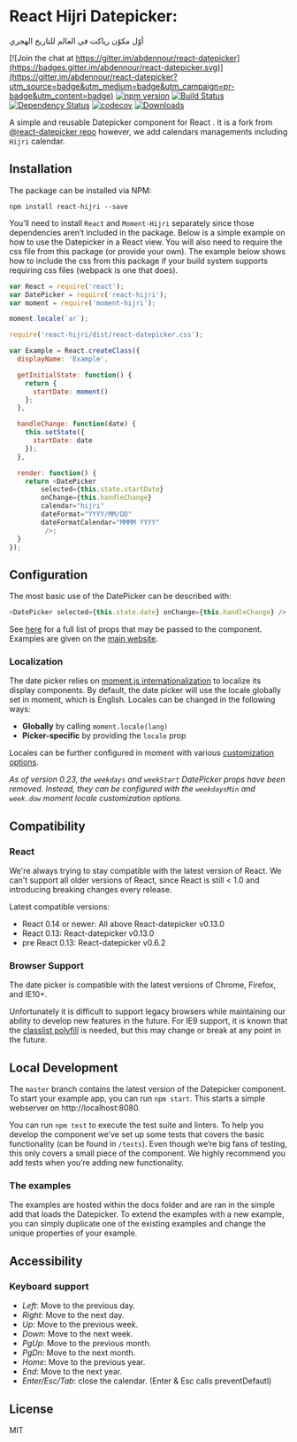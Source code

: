 # React Hijri Datepicker:


أوّل  مكوّن رياكت في العالم للتاريخ الهجري

[![Join the chat at https://gitter.im/abdennour/react-datepicker](https://badges.gitter.im/abdennour/react-datepicker.svg)](https://gitter.im/abdennour/react-datepicker?utm_source=badge&utm_medium=badge&utm_campaign=pr-badge&utm_content=badge)
[![npm version](https://badge.fury.io/js/react-hijri.svg)](https://badge.fury.io/js/react-hijri)
[![Build Status](https://travis-ci.org/abdennour/react-datepicker.svg?branch=master)](https://travis-ci.org/abdennour/react-datepicker)
[![Dependency Status](https://david-dm.org/abdennour/react-datepicker.svg)](https://david-dm.org/abdennour/react-datepicker)
[![codecov](https://codecov.io/gh/abdennour/react-datepicker/branch/master/graph/badge.svg)](https://codecov.io/gh/abdennour/react-datepicker)
[![Downloads](http://img.shields.io/npm/dm/react-hijri.svg)](https://npmjs.org/package/react-hijri)


A simple and reusable Datepicker component for React .
It is a fork from [@react-datepicker repo](https://github.com/Hacker0x01/react-datepicker) however, we add calendars managements including `Hijri` calendar.


## Installation

The package can be installed via NPM:

```
npm install react-hijri --save
```

You’ll need to install `React` and `Moment-Hijri` separately since those dependencies aren’t included in the package. Below is a simple example on how to use the Datepicker in a React view. You will also need to require the css file from this package (or provide your own). The example below shows how to include the css from this package if your build system supports requiring css files (webpack is one that does).

```js
var React = require('react');
var DatePicker = require('react-hijri');
var moment = require('moment-hijri');

moment.locale(`ar`);

require('react-hijri/dist/react-datepicker.css');

var Example = React.createClass({
  displayName: 'Example',

  getInitialState: function() {
    return {
      startDate: moment()
    };
  },

  handleChange: function(date) {
    this.setState({
      startDate: date
    });
  },

  render: function() {
    return <DatePicker
        selected={this.state.startDate}
        onChange={this.handleChange}
        calendar="hijri"
        dateFormat="YYYY/MM/DD"
        dateFormatCalendar="MMMM YYYY"  
         />;
  }
});
```

## Configuration

The most basic use of the DatePicker can be described with:

```js
<DatePicker selected={this.state.date} onChange={this.handleChange} />
```

See [here](https://github.com/abdennour/react-datepicker/blob/master/docs/datepicker.md) for a full list of props that may be passed to the component. Examples are given on the [main website](https://abdennour.github.io/react-datepicker).

### Localization

The date picker relies on [moment.js internationalization](http://momentjs.com/docs/#/i18n/) to localize its display components. By default, the date picker will use the locale globally set in moment, which is English. Locales can be changed in the following ways:

- **Globally** by calling `moment.locale(lang)`
- **Picker-specific** by providing the `locale` prop

Locales can be further configured in moment with various [customization options](http://momentjs.com/docs/#/customization/).

_As of version 0.23, the `weekdays` and `weekStart` DatePicker props have been removed. Instead, they can be configured with the `weekdaysMin` and `week.dow` moment locale customization options._

## Compatibility

### React

We're always trying to stay compatible with the latest version of React. We can't support all older versions of React, since React is still < 1.0 and introducing breaking changes every release.

Latest compatible versions:
- React 0.14 or newer: All above React-datepicker v0.13.0
- React 0.13: React-datepicker v0.13.0
- pre React 0.13: React-datepicker v0.6.2

### Browser Support

The date picker is compatible with the latest versions of Chrome, Firefox, and IE10+.

Unfortunately it is difficult to support legacy browsers while maintaining our ability to develop new features in the future.  For IE9 support, it is known that the [classlist polyfill](https://www.npmjs.com/package/classlist-polyfill) is needed, but this may change or break at any point in the future.

## Local Development

The `master` branch contains the latest version of the Datepicker component. To start your example app, you can run `npm start`. This starts a simple webserver on http://localhost:8080.

You can run `npm test` to execute the test suite and linters. To help you develop the component we’ve set up some tests that covers the basic functionality (can be found in  `/tests`). Even though we’re big fans of testing, this only covers a small piece of the component. We highly recommend you add tests when you’re adding new functionality.

### The examples
The examples are hosted within the docs folder and are ran in the simple add that loads the Datepicker. To extend the examples with a new example, you can simply duplicate one of the existing examples and change the unique properties of your example.

## Accessibility

### Keyboard support

* *Left*: Move to the previous day.
* *Right*: Move to the next day.
* *Up*: Move to the previous week.
* *Down*: Move to the next week.
* *PgUp*: Move to the previous month.
* *PgDn*: Move to the next month.
* *Home*: Move to the previous year.
* *End*: Move to the next year.
* *Enter/Esc/Tab*: close the calendar. (Enter & Esc calls preventDefautl)

## License

MIT
